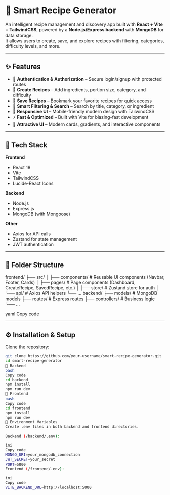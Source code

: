 # 🍳 Smart Recipe Generator

An intelligent recipe management and discovery app built with **React + Vite + TailwindCSS**, powered by a **Node.js/Express backend** with **MongoDB** for data storage.  
It allows users to create, save, and explore recipes with filtering, categories, difficulty levels, and more.  

---

## ✨ Features

- 🔐 **Authentication & Authorization** – Secure login/signup with protected routes  
- 📝 **Create Recipes** – Add ingredients, portion size, category, and difficulty  
- 💾 **Save Recipes** – Bookmark your favorite recipes for quick access  
- 🥗 **Smart Filtering & Search** – Search by title, category, or ingredient  
- 📱 **Responsive UI** – Mobile-friendly modern design with TailwindCSS  
- ⚡ **Fast & Optimized** – Built with Vite for blazing-fast development  
- 🎨 **Attractive UI** – Modern cards, gradients, and interactive components  

---

## 🚀 Tech Stack

**Frontend**  
- React 18  
- Vite  
- TailwindCSS  
- Lucide-React Icons  

**Backend**  
- Node.js  
- Express.js  
- MongoDB (with Mongoose)  

**Other**  
- Axios for API calls  
- Zustand for state management  
- JWT authentication  

---

## 📂 Folder Structure

frontend/
├── src/
│ ├── components/ # Reusable UI components (Navbar, Footer, Cards)
│ ├── pages/ # Page components (Dashboard, CreateRecipe, SavedRecipe, etc.)
│ ├── store/ # Zustand store for auth
│ └── api/ # Axios API helpers
└── ...
backend/
├── models/ # MongoDB models
├── routes/ # Express routes
├── controllers/ # Business logic
└── ...

yaml
Copy code

---

## ⚙️ Installation & Setup

Clone the repository:

```bash
git clone https://github.com/your-username/smart-recipe-generator.git
cd smart-recipe-generator
🔧 Backend
bash
Copy code
cd backend
npm install
npm run dev
🎨 Frontend
bash
Copy code
cd frontend
npm install
npm run dev
🔑 Environment Variables
Create .env files in both backend and frontend directories.

Backend (/backend/.env):

ini
Copy code
MONGO_URI=your_mongodb_connection
JWT_SECRET=your_secret
PORT=5000
Frontend (/frontend/.env):

ini
Copy code
VITE_BACKEND_URL=http://localhost:5000
